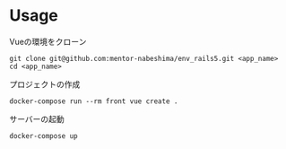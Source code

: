 # Usage
Vueの環境をクローン
```
git clone git@github.com:mentor-nabeshima/env_rails5.git <app_name>
cd <app_name>
```

プロジェクトの作成
```
docker-compose run --rm front vue create .
```

サーバーの起動
```
docker-compose up
```

